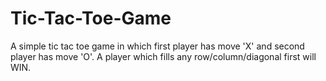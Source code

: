 # Tic-Tac-Toe-Game
A simple tic tac toe game in which first player has move 'X' and second player has move 'O'. A player which fills any row/column/diagonal first will WIN.
